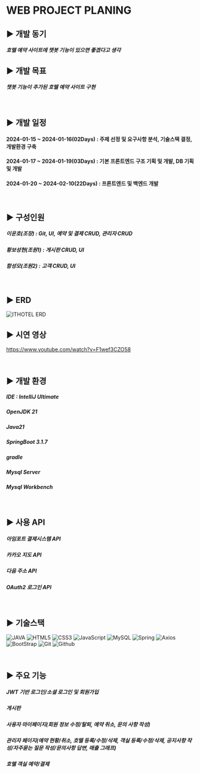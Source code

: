 WEB PROJECT PLANING
=

## ▶️ 개발 동기
##### 호텔 예약 사이트에 챗봇 기능이 있으면 좋겠다고 생각

## ▶️ 개발 목표
##### 챗봇 기능이 추가된 호텔 예약 사이트 구현

<br/>

## ▶️ 개발 일정
#### 2024-01-15 ~ 2024-01-16(02Days) : 주제 선정 및 요구사항 분석, 기술스택 결정, 개발환경 구축
#### 2024-01-17 ~ 2024-01-19(03Days) : 기본 프론트엔드 구조 기획 및 개발, DB 기획 및 개발
#### 2024-01-20 ~ 2024-02-10(22Days) : 프론트엔드 및 백엔드 개발

<br/>

## ▶️ 구성인원 
##### 이운호(조장) : Git, UI, 예약 및 결제 CRUD, 관리자 CRUD
##### 황보성현(조원1) : 게시판 CRUD, UI
##### 함성모(조원2) : 고객 CRUD, UI

<br/>

## ▶️ ERD
![ITHOTEL ERD](https://github.com/98Woonho/ITHotel/assets/145889732/e2fcbf21-d3f8-477e-a2b9-2ead065e483f)

## ▶️ 시연 영상
https://www.youtube.com/watch?v=F1wef3CZO58

<br/>

## ▶️ 개발 환경
##### IDE : IntelliJ Ultimate
##### OpenJDK 21
##### Java21
##### SpringBoot 3.1.7
##### gradle
##### Mysql Server
##### Mysql Workbench

<br/>

## ▶️ 사용 API
##### 아임포트 결제시스템 API
##### 카카오 지도 API
##### 다음 주소 API
##### OAuth2 로그인 API

<br/>

## ▶️ 기술스택

![JAVA](https://img.shields.io/badge/Java-007396?style=for-the-badge&logo=Java&logoColor=white)
![HTML5](https://img.shields.io/badge/HTML5-E34F26?style=for-the-badge&logo=HTML5&logoColor=white)
![CSS3](https://img.shields.io/badge/css3-%231572B6.svg?style=for-the-badge&logo=css&logoColor=white)
![JavaScript](https://img.shields.io/badge/javascript-%23323330.svg?style=for-the-badge&logo=javascript&logoColor=%23F7DF1E)
![MySQL](https://img.shields.io/badge/Mysql-4479A1?style=for-the-badge&logo=Mysql&logoColor=white)
![Spring](https://img.shields.io/badge/Spring-6DB33F?style=for-the-badge&logo=Spring&logoColor=white)
![Axios](https://img.shields.io/badge/Axios-5A29E4?style=for-the-badge&logo=Axios&logoColor=white)
![BootStrap](https://img.shields.io/badge/Bootstrap-7952B3?style=for-the-badge&logo=bootstrap&logoColor=white)
![Git](https://img.shields.io/badge/Git-F05032?style=for-the-badge&logo=git&logoColor=white)
![Github](https://img.shields.io/badge/Github-181717?style=for-the-badge&logo=Github&logoColor=white)

<br/>

## ▶️ 주요 기능
##### JWT 기반 로그인/소셜 로그인 및 회원가입
##### 게시판
##### 사용자 마이페이지(회원 정보 수정/탈퇴, 예약 취소, 문의 사항 작성)
##### 관리자 페이지(예약 현황/취소, 호텔 등록/수정/삭제, 객실 등록/수정/삭제, 공지사항 작성/자주묻는 질문 작성/문의사항 답변, 매출 그래프)
##### 호텔 객실 예약/결제
